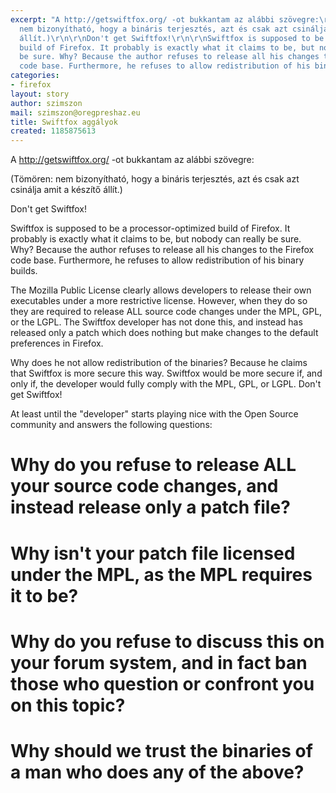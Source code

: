 ```yaml
---
excerpt: "A http://getswiftfox.org/ -ot bukkantam az alábbi szövegre:\r\n\r\n(Tömören:
  nem bizonyítható, hogy a bináris terjesztés, azt és csak azt csinálja amit a készítő
  állít.)\r\n\r\nDon't get Swiftfox!\r\n\r\nSwiftfox is supposed to be a processor-optimized
  build of Firefox. It probably is exactly what it claims to be, but nobody can really
  be sure. Why? Because the author refuses to release all his changes to the Firefox
  code base. Furthermore, he refuses to allow redistribution of his binary builds.\r\n\r"
categories:
- firefox
layout: story
author: szimszon
mail: szimszon@oregpreshaz.eu
title: Swiftfox aggályok
created: 1185875613
---
```

A http://getswiftfox.org/ -ot bukkantam az alábbi szövegre:

(Tömören: nem bizonyítható, hogy a bináris terjesztés, azt és csak azt csinálja amit a készítő állít.)

Don't get Swiftfox!

Swiftfox is supposed to be a processor-optimized build of Firefox. It probably is exactly what it claims to be, but nobody can really be sure. Why? Because the author refuses to release all his changes to the Firefox code base. Furthermore, he refuses to allow redistribution of his binary builds.

The Mozilla Public License clearly allows developers to release their own executables under a more restrictive license. However, when they do so they are required to release ALL source code changes under the MPL, GPL, or the LGPL. The Swiftfox developer has not done this, and instead has released only a patch which does nothing but make changes to the default preferences in Firefox.

Why does he not allow redistribution of the binaries? Because he claims that Swiftfox is more secure this way. Swiftfox would be more secure if, and only if, the developer would fully comply with the MPL, GPL, or LGPL.
Don't get Swiftfox!

At least until the "developer" starts playing nice with the Open Source community and answers the following questions:

# Why do you refuse to release ALL your source code changes, and instead release only a patch file?
# Why isn't your patch file licensed under the MPL, as the MPL requires it to be?
# Why do you refuse to discuss this on your forum system, and in fact ban those who question or confront you on this topic?
# Why should we trust the binaries of a man who does any of the above?
